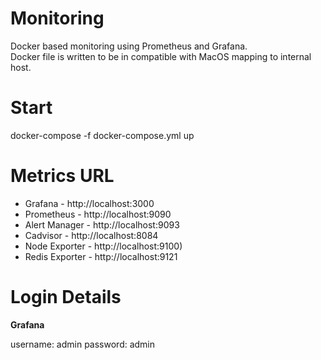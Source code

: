 # Monitoring

Docker based monitoring using Prometheus and Grafana.  
Docker file is written to be in compatible with MacOS mapping to internal host.

# Start

docker-compose -f docker-compose.yml up

# Metrics URL

- Grafana - http://localhost:3000
- Prometheus - http://localhost:9090
- Alert Manager - http://localhost:9093
- Cadvisor - http://localhost:8084
- Node Exporter - http://localhost:9100)
- Redis Exporter - http://localhost:9121

# Login Details

**Grafana**

username: admin
password: admin
